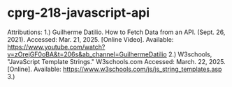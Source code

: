 # cprg-218-javascript-api
Attributions:
1.) Guilherme Datilio. How to Fetch Data from an API. (Sept. 26, 2021). Accessed: Mar. 21, 2025. [Online Video]. Available: https://www.youtube.com/watch?v=zOrejGF0oBA&t=206s&ab_channel=GuilhermeDatilio
2.) W3schools, "JavaScript Template Strings." W3schools.com Accessed: March. 22, 2025. [Online]. Available: https://www.w3schools.com/js/js_string_templates.asp
3.)